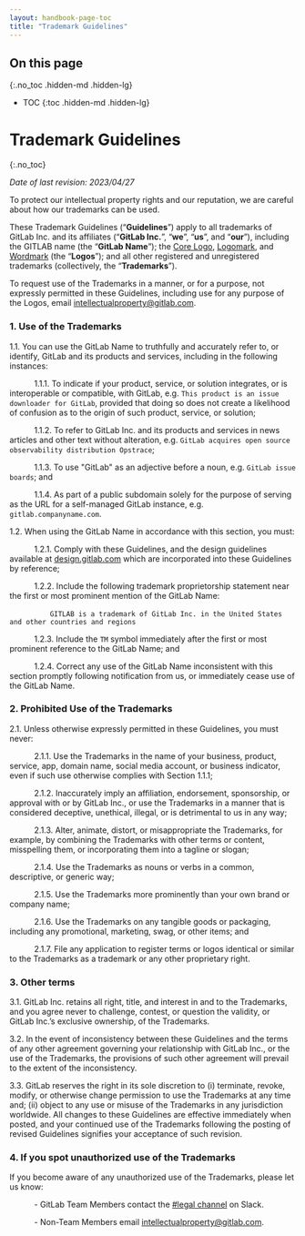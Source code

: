 ```yaml
---
layout: handbook-page-toc
title: "Trademark Guidelines"
---
```


## On this page
{:.no_toc .hidden-md .hidden-lg}

- TOC
{:toc .hidden-md .hidden-lg}

# Trademark Guidelines
{:.no_toc}


*Date of last revision: 2023/04/27*

To protect our intellectual property rights and our reputation, we are careful about how our trademarks can be used. 

These Trademark Guidelines (“**Guidelines**”) apply to all trademarks of GitLab Inc. and its affiliates (“**GitLab Inc.**”, “**we**”, “**us**”, and “**our**”), including the GITLAB name (the “**GitLab Name**”); the [Core Logo](https://design.gitlab.com/brand-logo/core-logo/), [Logomark](https://design.gitlab.com/brand-logo/logomark/), and [Wordmark](https://design.gitlab.com/brand-logo/core-logo#wordmark) (the “**Logos**”); and all other registered and unregistered trademarks (collectively, the “**Trademarks**”).

To request use of the Trademarks in a manner, or for a purpose, not expressly permitted in these Guidelines, including use for any purpose of the Logos, email [intellectualproperty@gitlab.com](mailto:intellectualproperty@gitlab.com).

### **1. Use of the Trademarks**
    
1.1. You can use the GitLab Name to truthfully and accurately refer to, or identify, GitLab and its products and services, including in the following instances:

&nbsp;&nbsp;&nbsp;&nbsp;&nbsp;&nbsp;&nbsp;&nbsp;&nbsp;&nbsp; 1.1.1. To indicate if your product, service, or solution integrates, or is interoperable or compatible, with GitLab, e.g. `This product is an issue downloader for GitLab`, provided that doing so does not create a likelihood of confusion as to the origin of such product, service, or solution;
        
&nbsp;&nbsp;&nbsp;&nbsp;&nbsp;&nbsp;&nbsp;&nbsp;&nbsp;&nbsp; 1.1.2. To refer to GitLab Inc. and its products and services in news articles and other text without alteration, e.g. `GitLab acquires open source observability distribution Opstrace`;
       
&nbsp;&nbsp;&nbsp;&nbsp;&nbsp;&nbsp;&nbsp;&nbsp;&nbsp;&nbsp; 1.1.3. To use "GitLab" as an adjective before a noun, e.g. `GitLab issue boards`; and
        
&nbsp;&nbsp;&nbsp;&nbsp;&nbsp;&nbsp;&nbsp;&nbsp;&nbsp;&nbsp; 1.1.4. As part of a public subdomain solely for the purpose of serving as the URL for a self-managed GitLab instance, e.g. `gitlab.companyname.com`.

1.2. When using the GitLab Name in accordance with this section, you must:
        
&nbsp;&nbsp;&nbsp;&nbsp;&nbsp;&nbsp;&nbsp;&nbsp;&nbsp;&nbsp; 1.2.1. Comply with these Guidelines, and the design guidelines available at [design.gitlab.com](https://design.gitlab.com) which are incorporated into these Guidelines by reference;

&nbsp;&nbsp;&nbsp;&nbsp;&nbsp;&nbsp;&nbsp;&nbsp;&nbsp;&nbsp; 1.2.2. Include the following trademark proprietorship statement near the first or most prominent mention of the GitLab Name:

&nbsp;&nbsp;&nbsp;&nbsp;&nbsp;&nbsp;&nbsp;&nbsp;&nbsp;&nbsp;&nbsp;&nbsp;&nbsp;&nbsp;&nbsp;&nbsp;&nbsp; `GITLAB is a trademark of GitLab Inc. in the United States and other countries and regions`
        
&nbsp;&nbsp;&nbsp;&nbsp;&nbsp;&nbsp;&nbsp;&nbsp;&nbsp;&nbsp; 1.2.3. Include the `TM` symbol immediately after the first or most prominent reference to the GitLab Name; and

&nbsp;&nbsp;&nbsp;&nbsp;&nbsp;&nbsp;&nbsp;&nbsp;&nbsp;&nbsp; 1.2.4. Correct any use of the GitLab Name inconsistent with this section promptly following notification from us, or immediately cease use of the GitLab Name.

### **2. Prohibited Use of the Trademarks**

2.1. Unless otherwise expressly permitted in these Guidelines, you must never:

&nbsp;&nbsp;&nbsp;&nbsp;&nbsp;&nbsp;&nbsp;&nbsp;&nbsp;&nbsp; 2.1.1. Use the Trademarks in the name of your business, product, service, app, domain name, social media account, or business indicator, even if such use otherwise complies with Section 1.1.1;

&nbsp;&nbsp;&nbsp;&nbsp;&nbsp;&nbsp;&nbsp;&nbsp;&nbsp;&nbsp; 2.1.2. Inaccurately imply an affiliation, endorsement, sponsorship, or approval with or by GitLab Inc., or use the Trademarks in a manner that is considered deceptive, unethical, illegal, or is detrimental to us in any way;

&nbsp;&nbsp;&nbsp;&nbsp;&nbsp;&nbsp;&nbsp;&nbsp;&nbsp;&nbsp; 2.1.3. Alter, animate, distort, or misappropriate the Trademarks, for example, by combining the Trademarks with other terms or content, misspelling them, or incorporating them into a tagline or slogan;

&nbsp;&nbsp;&nbsp;&nbsp;&nbsp;&nbsp;&nbsp;&nbsp;&nbsp;&nbsp; 2.1.4. Use the Trademarks as nouns or verbs in a common, descriptive, or generic way;

&nbsp;&nbsp;&nbsp;&nbsp;&nbsp;&nbsp;&nbsp;&nbsp;&nbsp;&nbsp; 2.1.5. Use the Trademarks more prominently than your own brand or company name;

&nbsp;&nbsp;&nbsp;&nbsp;&nbsp;&nbsp;&nbsp;&nbsp;&nbsp;&nbsp; 2.1.6. Use the Trademarks on any tangible goods or packaging, including any promotional, marketing, swag, or other items; and

&nbsp;&nbsp;&nbsp;&nbsp;&nbsp;&nbsp;&nbsp;&nbsp;&nbsp;&nbsp; 2.1.7. File any application to register terms or logos identical or similar to the Trademarks as a trademark or any other proprietary right.

### **3. Other terms**      

3.1. GitLab Inc. retains all right, title, and interest in and to the Trademarks, and you agree never to challenge, contest, or question the validity, or GitLab Inc.’s exclusive ownership, of the Trademarks.

3.2. In the event of inconsistency between these Guidelines and the terms of any other agreement governing your relationship with GitLab Inc., or the use of the Trademarks, the provisions of such other agreement will prevail to the extent of the inconsistency.

3.3. GitLab reserves the right in its sole discretion to (i) terminate, revoke, modify, or otherwise change permission to use the Trademarks at any time and; (ii) object to any use or misuse of the Trademarks in any jurisdiction worldwide. All changes to these Guidelines are effective immediately when posted, and your continued use of the Trademarks following the posting of revised Guidelines signifies your acceptance of such revision.

### **4. If you spot unauthorized use of the Trademarks**

If you become aware of any unauthorized use of the Trademarks, please let us know:

&nbsp;&nbsp;&nbsp;&nbsp;&nbsp;&nbsp;&nbsp;&nbsp;&nbsp;&nbsp; - GitLab Team Members contact the [#legal channel](https://app.slack.com/client/T02592416/C78E74A6L) on Slack.

&nbsp;&nbsp;&nbsp;&nbsp;&nbsp;&nbsp;&nbsp;&nbsp;&nbsp;&nbsp; - Non-Team Members email [intellectualproperty@gitlab.com](mailto:intellectualproperty@gitlab.com).
